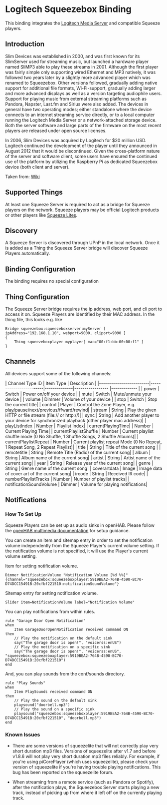 # Logitech Squeezebox Binding

This binding integrates the [Logitech Media Server](http://www.mysqueezebox.com) and compatible Squeeze players.

## Introduction

Slim Devices was established in 2000, and was first known for its SlimServer used for streaming music, but launched a hardware player named SliMP3 able to play these streams in 2001. Although the first player was fairly simple only supporting wired Ethernet and MP3 natively, it was followed two years later by a slightly more advanced player which was renamed to Squeezebox. Other versions followed, gradually adding native support for additional file formats, Wi-Fi-support, gradually adding larger and more advanced displays as well as a version targeting audiophile users. Support for playing music from external streaming platforms such as Pandora, Napster, Last.fm and Sirius were also added. The devices in general have two operating modes; either standalone where the device connects to an internet streaming service directly, or to a local computer running the Logitech Media Server or a network-attached storage device. Both the server software and large parts of the firmware on the most recent players are released under open source licenses.

In 2006, Slim Devices was acquired by Logitech for $20 million USD. Logitech continued the development of the player until they announced in August 2012 that it would be discontinued. Given the cross-platform nature of the server and software client, some users have ensured the continued use of the platform by utilizing the Raspberry Pi as dedicated Squeezebox device (both client and server).

Taken from: [Wiki](http://en.wikipedia.org/wiki/Squeezebox_%28network_music_player%29)

## Supported Things

At least one Squeeze Server is required to act as a bridge for Squeeze players on the network.  Squeeze players may be official Logitech products or other players like [Squeeze Lites](https://code.google.com/p/squeezelite/).

## Discovery

A Squeeze Server is discovered through UPnP in the local network. Once it is added as a Thing the Squeeze Server bridge will discover Squeeze Players automatically. 

## Binding Configuration

The binding requires no special configuration

## Thing Configuration

The Squeeze Server bridge requires the ip address, web port, and cli port to access it on.
Squeeze Players are identified by their MAC address.
In the thing file, this looks e.g. like

```
Bridge squeezebox:squeezeboxserver:myServer [ ipAddress="192.168.1.10", webport=9000, cliport=9090 ]
{
    Thing squeezeboxplayer myplayer[ mac="00:f1:bb:00:00:f1" ]
}
```

## Channels

All devices support some of the following channels:

| Channel Type ID         | Item Type    | Description  |
|-------------------------|------------------------|--------------|----------------- |------------- |
| power                   | Switch       | Power on/off your device |
| mute                    | Switch       | Mute/unmute your device |
| volume                  | Dimmer       | Volume of your device |
| stop                    | Switch       | Stop the current title|
| control                 | Player       | Control the Zone Player, e.g.  play/pause/next/previous/ffward/rewind|
| stream                  | String       | Play the given HTTP or file stream (file:// or http://)|
| sync                    | String       | Add another player to your device for synchronized playback (other player mac address)|
| playListIndex           | Number       | Playlist Index|
| currentPlayingTime|     | Number       | Current Playing Time|
| currentPlaylistShuffle  | Number       | Current playlist shuffle mode (0 No Shuffle, 1 Shuffle Songs, 2 Shuffle Albums)|
| currentPlaylistRepeat   | Number       | Current playlist repeat Mode (0 No Repeat, 1 Repeat Song, 2 Repeat Playlist)|
| title                   | String       | Title of the current song |
| remotetitle             | String       | Remote Title (Radio) of the current song|
| album                   | String       | Album name of the current song|
| artist                  | String       | Artist name of the current song|
| year                    | String       | Release year of the current song|
| genre                   | String       | Genre name of the current song|
| coverartdata            | Image        | Image data of cover art of the current song|
| ircode                  | String       | Received IR code|
| numberPlaylistTracks    | Number       | Number of playlist tracks|
| notificationSoundVolume | Dimmer       | Volume for playing notifications|

## Notifications

### How To Set Up

Squeeze Players can be set up as audio sinks in openHAB.  Please follow the [openHAB multimedia documentation](http://docs.openhab.org/configuration/multimedia.html) for setup guidance. 

You can create an item and sitemap entry in order to set the notification volume independently from the Squeeze Player's current volume setting. If the notification volume is not specified, it will use the Player's current volume setting.

Item for setting notification volume.
```
Dimmer NotificationVolume "Notification Volume [%d %%]" {channel="squeezebox:squeezeboxplayer:5919BEA2-764B-4590-BC70-D74DCC15491B:20cfbf221510:notificationSoundVolume"}
```

Sitemap entry for setting notification volume.
```
Slider item=NotificationVolume label="Notification Volume"
```

You can play notifications from within rules.
```
rule "Garage Door Open Notification"
when
    Item GarageDoorOpenNotification received command ON
then
    // Play the notification on the default sink
    say("The garage door is open!", "voicerss:enUS")
    // Play the notification on a specific sink
    say("The garage door is open!", "voicerss:enUS", "squeezebox:squeezeboxplayer:5919BEA2-764B-4590-BC70-D74DCC15491B:20cfbf221510")
end
```

And, you can play sounds from the conf/sounds directory.
```
rule "Play Sounds"
when
    Item PlaySounds received command ON
then
    // Play the sound on the default sink
    playsound("doorbell.mp3")
    // Play the sound on a specific sink
    playsound("squeezebox:squeezeboxplayer:5919BEA2-764B-4590-BC70-D74DCC15491B:20cfbf221510", "doorbell.mp3")
end
```

### Known Issues

- There are some versions of squeezelite that will not correctly play very short duration mp3 files.  Versions of squeezelite after v1.7 and before v1.8.6 will not play very short duration mp3 files reliably.  For example, if you're using piCorePlayer (which uses squeezelite), please check your version of squeezelite if you're having trouble playing notifications. This bug has been reported on the squeezelite forum.

- When streaming from a remote service (such as Pandora or Spotify), after the notification plays, the Squeezebox Server starts playing a new track, instead of picking up from where it left off on the currently playing track.
